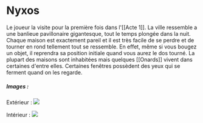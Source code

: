 # Nyxos 
Le joueur la visite pour la première fois dans l'[[Acte 1]]. 
La ville ressemble a une banlieue pavillonaire gigantesque, tout le temps plongée dans la nuit. Chaque maison est exactement pareil et il est très facile de se perdre et de tourner en rond tellement tout se ressemble. En effet, même si vous bougez un objet, il reprendra sa position initiale quand vous aurez le dos tourné. La plupart des maisons sont inhabitées mais quelques [[Onards]] vivent dans certaines d'entre elles. Certaines fenêtres possèdent des yeux qui se ferment quand on les regarde. 

##### Images : 
Extérieur : 
![](Fichiers/nyxos_extérieur.jpeg)

Intérieur :
![](Fichiers/nyxos_interieur.jpeg)